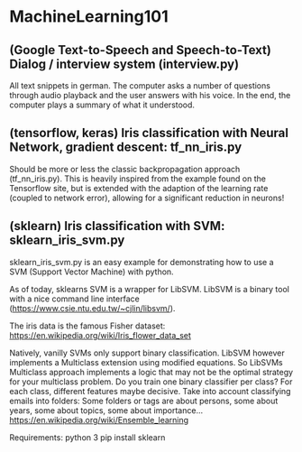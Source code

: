 # MachineLearning101

## (Google Text-to-Speech and Speech-to-Text) Dialog / interview system (interview.py)

All text snippets in german.
The computer asks a number of questions through audio playback and the user answers with his voice. In the end, the computer plays a summary of what it understood.

## (tensorflow, keras) Iris classification with Neural Network, gradient descent: tf_nn_iris.py 

Should be more or less the classic backpropagation approach (tf_nn_iris.py).
This is heavily inspired from the example found on the Tensorflow site, but is extended with the adaption of the learning rate (coupled to network error), allowing for a significant reduction in neurons! 

## (sklearn) Iris classification with SVM: sklearn_iris_svm.py

sklearn_iris_svm.py is an easy example for demonstrating how to use a SVM (Support Vector Machine) with python.

As of today, sklearns SVM is a wrapper for LibSVM. LibSVM is a binary tool with a nice command line interface (https://www.csie.ntu.edu.tw/~cjlin/libsvm/). 

The iris data is the famous Fisher dataset: https://en.wikipedia.org/wiki/Iris_flower_data_set 

Natively, vanilly SVMs only support binary classification. LibSVM however implements a Multiclass extension using modified equations. So LibSVMs Multiclass approach implements a logic that may not be the optimal strategy for your multiclass problem. Do you train one binary classifier per class? For each class, different features maybe decisive. Take into account classifying emails into folders: Some folders or tags are about persons, some about years, some about topics, some about importance...
https://en.wikipedia.org/wiki/Ensemble_learning

Requirements:
python 3
pip install sklearn


